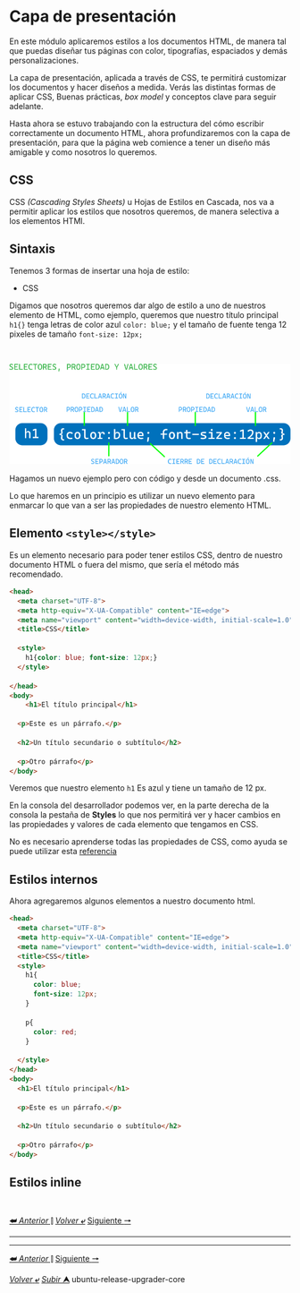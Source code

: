 # Capa de presentación
En este módulo aplicaremos estilos a los documentos HTML, de manera tal que puedas diseñar  tus páginas con color, tipografías, espaciados y demás personalizaciones.

La capa de presentación, aplicada a través de CSS, te permitirá customizar los documentos y hacer diseños a medida. Verás las distintas formas de aplicar CSS, Buenas prácticas, *box model*  y conceptos clave para seguir adelante.

Hasta ahora se estuvo trabajando con la estructura del cómo escribir correctamente un documento HTML, ahora profundizaremos con la capa de presentación, para que la página web comience a tener un diseño más amigable y como nosotros lo queremos.

## CSS

CSS *(Cascading Styles Sheets)* u Hojas de Estilos en Cascada, nos va a permitir aplicar los estilos que nosotros queremos, de manera selectiva a los elementos HTMl.

## Sintaxis

Tenemos 3 formas de insertar una hoja de estilo:
* CSS  

Digamos que nosotros queremos dar algo de estilo a uno de nuestros elemento de HTML, como ejemplo, queremos que nuestro título principal `h1{}` tenga letras de color azul `color: blue;` y el tamaño de fuente tenga 12 pixeles de tamaño `font-size: 12px;`

<br>

![](/media/SintaxisCSS.svg)

Hagamos un nuevo ejemplo pero con código y desde un documento .css.

Lo que haremos en un principio es utilizar un nuevo elemento para enmarcar lo que van a ser las propiedades de nuestro elemento HTML.

## Elemento **`<style></style>`**

Es un elemento necesario para poder tener estilos CSS, dentro de nuestro documento HTML o fuera del mismo, que sería el método más recomendado.

```html
<head>
  <meta charset="UTF-8">
  <meta http-equiv="X-UA-Compatible" content="IE=edge">
  <meta name="viewport" content="width=device-width, initial-scale=1.0">
  <title>CSS</title>

  <style>
    h1{color: blue; font-size: 12px;}
  </style>
  
</head>
<body>
    <h1>El título principal</h1>

  <p>Este es un párrafo.</p>

  <h2>Un título secundario o subtítulo</h2>

  <p>Otro párrafo</p>
</body>
```
Veremos que nuestro elemento ``h1`` Es azul y tiene un tamaño de 12 px.

En la consola del desarrollador podemos ver, en la parte derecha de la consola la pestaña de **Styles** lo que nos permitirá ver y hacer cambios en las propiedades y valores de cada elemento que tengamos en CSS.

No es necesario aprenderse todas las propiedades de CSS, como ayuda se puede utilizar esta [referencia](https://htmlcheatsheet.com/css/ "HTML cheat-sheet")

## Estilos internos

Ahora agregaremos algunos elementos a nuestro documento html.

```HTML
<head>
  <meta charset="UTF-8">
  <meta http-equiv="X-UA-Compatible" content="IE=edge">
  <meta name="viewport" content="width=device-width, initial-scale=1.0">
  <title>CSS</title>
  <style>
    h1{
      color: blue;
      font-size: 12px;
    }

    p{
      color: red;
    }

  </style>
</head>
<body>
  <h1>El título principal</h1>

  <p>Este es un párrafo.</p>

  <h2>Un título secundario o subtítulo</h2>

  <p>Otro párrafo</p>
</body>
```
## Estilos inline


```
```
```
```

[**&#11176;** _Anterior_ &#11007;](/desarrolloDePaginasWeb/02.1webSemantica.md "Capa de presentación")
[_Volver_ **&ldca;**](/desarrolloDePaginasWeb/README.md "Regresar a página Principal")
[Siguiente **&#129042;**](/desarrolloDePaginasWeb/04ExtendiendoCSSYSusFrameworks.md "Extendiendo CSS y Frameworks")

---

---

[**&#11176;** _Anterior_ &#11007;](/desarrolloDePaginasWeb/02.1webSemantica.md "Capa de presentación")
[Siguiente **&#129042;**](/desarrolloDePaginasWeb/04ExtendiendoCSSYSusFrameworks.md "Extendiendo CSS y Frameworks")


[_Volver_ **&ldca;**](/desarrolloDePaginasWeb/README.md "Regresar a página Principal")
[_Subir_ **&#11165;**](#capa-de-presentación "Ir al título")
ubuntu-release-upgrader-core
